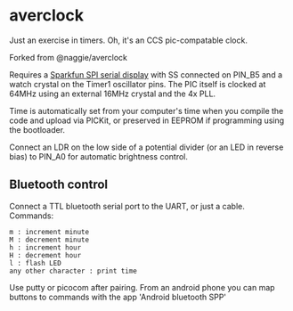 averclock
=========

Just an exercise in timers. Oh, it's an CCS pic-compatable clock.

Forked from @naggie/averclock

Requires a [Sparkfun SPI serial display][1] with SS connected on PIN_B5 and
a watch crystal on the Timer1 oscillator pins. The PIC itself is clocked at 64MHz using
an external 16MHz crystal and the 4x PLL.

Time is automatically set from your computer's time when you compile the code and upload via PICKit,
or preserved in EEPROM if programming using the bootloader.

Connect an LDR on the low side of a potential divider (or an LED in reverse bias) to PIN_A0 for automatic
brightness control.

Bluetooth control
-----------------

Connect a TTL bluetooth serial port to the UART, or just a cable. Commands:

	m : increment minute
	M : decrement minute
	h : increment hour
	H : decrement hour
	l : flash LED
	any other character : print time

Use putty or picocom after pairing. From an android phone you can map buttons
to commands with the app 'Android bluetooth SPP'

[1]: http://proto-pic.co.uk/7-segment-serial-display-red/
